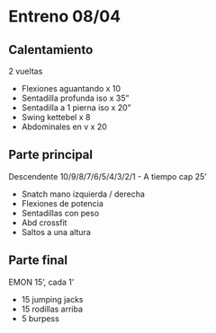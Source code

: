 # Entreno 08/04

## Calentamiento

2 vueltas

- Flexiones aguantando x 10
- Sentadilla profunda iso x 35”
- Sentadilla a 1 pierna iso x 20” 
- Swing kettebel x 8 
- Abdominales en v x 20 

## Parte principal

Descendente 10/9/8/7/6/5/4/3/2/1 - A tiempo cap 25’

- Snatch mano izquierda / derecha
- Flexiones de potencia
- Sentadillas con peso 
- Abd crossfit 
- Saltos a una altura 

## Parte final

EMON 15’, cada 1’ 

- 15 jumping jacks
- 15 rodillas arriba
- 5 burpess

